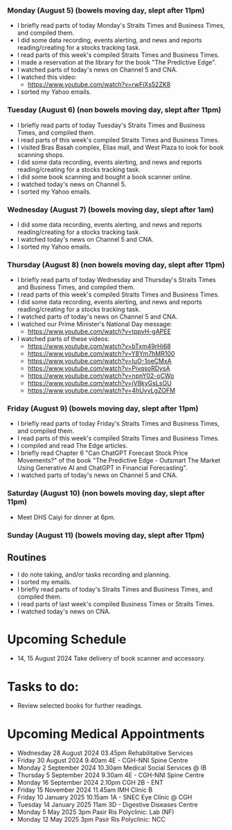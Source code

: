 ### Monday (August 5) (bowels moving day, slept after 11pm)
- I briefly read parts of today Monday's Straits Times and Business Times, and compiled them.
- I did some data recording, events alerting, and news and reports reading/creating for a stocks tracking task.
- I read parts of this week's compiled Straits Times and Business Times.
- I made a reservation at the library for the book "The Predictive Edge".
- I watched parts of today's news on Channel 5 and CNA.
- I watched this video:
    - https://www.youtube.com/watch?v=rwFiXs52ZK8
- I sorted my Yahoo emails.

### Tuesday (August 6) (non bowels moving day, slept after 11pm)
- I briefly read parts of today Tuesday's Straits Times and Business Times, and compiled them.
- I read parts of this week's compiled Straits Times and Business Times.
- I visited Bras Basah complex, Elias mall, and West Plaza to look for book scanning shops.
- I did some data recording, events alerting, and news and reports reading/creating for a stocks tracking task.
- I did some book scanning and bought a book scanner online.
- I watched today's news on Channel 5.
- I sorted my Yahoo emails.

### Wednesday (August 7) (bowels moving day, slept after 1am)
- I did some data recording, events alerting, and news and reports reading/creating for a stocks tracking task.
- I watched today's news on Channel 5 and CNA.
- I sorted my Yahoo emails.

### Thursday (August 8) (non bowels moving day, slept after 11pm)
- I briefly read parts of today Wednesday and Thursday's Straits Times and Business Times, and compiled them.
- I read parts of this week's compiled Straits Times and Business Times.
- I did some data recording, events alerting, and news and reports reading/creating for a stocks tracking task.
- I watched parts of today's news on Channel 5 and CNA.
- I watched our Prime Minister's National Day message:
    - https://www.youtube.com/watch?v=tppvH-gAPEE
- I watched parts of these videos:
    - https://www.youtube.com/watch?v=bTxm49rHi68
    - https://www.youtube.com/watch?v=Y8Ym7hMR100
    - https://www.youtube.com/watch?v=IuO-1oeCMxA
    - https://www.youtube.com/watch?v=PivqsoRDysA
    - https://www.youtube.com/watch?v=npnY02-oCWo
    - https://www.youtube.com/watch?v=jV8kyGsLsOU
    - https://www.youtube.com/watch?v=4hUvyLgZOFM

### Friday (August 9) (bowels moving day, slept after 11pm)
- I briefly read parts of today Friday's Straits Times and Business Times, and compiled them.
- I read parts of this week's compiled Straits Times and Business Times.
- I compiled and read The Edge articles.
- I briefly read Chapter 6 "Can ChatGPT Forecast Stock Price Movements?" of the book "The Predictive Edge - Outsmart The Market Using Generative AI and ChatGPT in Financial Forecasting".
- I watched parts of today's news on Channel 5 and CNA.

### Saturday (August 10) (non bowels moving day, slept after 11pm)
- Meet DHS Caiyi for dinner at 6pm.

### Sunday (August 11) (bowels moving day, slept after 11pm)




## Routines
- I do note taking, and/or tasks recording and planning.
- I sorted my emails.
- I briefly read parts of today's Straits Times and Business Times, and compiled them.
- I read parts of last week's compiled Business Times or Straits Times.
- I watched today's news on CNA.

# Upcoming Schedule
- 14, 15 August 2024 Take delivery of book scanner and accessory.

# Tasks to do:
- Review selected books for further readings.

# Upcoming Medical Appointments
- Wednesday 28 August 2024 03.45pm Rehabilitative Services
- Friday 30 August 2024 9.40am 4E - CGH-NNI Spine Centre
- Monday 2 September 2024 10.30am Medical Social Services @ IB
- Thursday 5 September 2024 9.30am 4E - CGH-NNI Spine Centre
- Monday 16 September 2024 2.10pm CGH 2B - ENT
- Friday 15 November 2024 11.45am IMH Clinic B
- Friday 10 January 2025 10.15am 1A - SNEC Eye Clinic @ CGH
- Tuesday 14 January 2025 11am 3D - Digestive Diseases Centre
- Monday 5 May 2025 3pm Pasir Ris Polyclinic: Lab (NF)
- Monday 12 May 2025 3pm Pasir Ris Polyclinic: NCC

